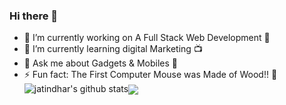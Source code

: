 ### Hi there 👋




- 🔭 I’m currently working on A Full Stack Web Development :satellite:
- 🌱 I’m currently learning digital Marketing :tv:
- 💬 Ask me about Gadgets & Mobiles :iphone:
- ⚡ Fun fact: The First Computer Mouse was Made of Wood!! :hatched_chick:
![jatindhar's github stats](https://github-readme-stats.vercel.app/api?username=jatindhar&count_private=true&show_icons=true&theme=synthwave)<a href="https://github.com/jatindhar"><img align="center" src="https://github-readme-stats.vercel.app/api/top-langs/?username=jatindhar&layout=compact&theme=dark"/></a>

